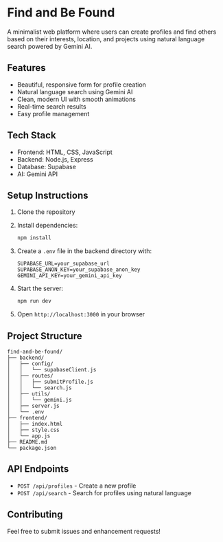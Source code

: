 # Find and Be Found

A minimalist web platform where users can create profiles and find others based on their interests, location, and projects using natural language search powered by Gemini AI.

## Features

- Beautiful, responsive form for profile creation
- Natural language search using Gemini AI
- Clean, modern UI with smooth animations
- Real-time search results
- Easy profile management

## Tech Stack

- Frontend: HTML, CSS, JavaScript
- Backend: Node.js, Express
- Database: Supabase
- AI: Gemini API

## Setup Instructions

1. Clone the repository
2. Install dependencies:
   ```bash
   npm install
   ```

3. Create a `.env` file in the backend directory with:
   ```
   SUPABASE_URL=your_supabase_url
   SUPABASE_ANON_KEY=your_supabase_anon_key
   GEMINI_API_KEY=your_gemini_api_key
   ```

4. Start the server:
   ```bash
   npm run dev
   ```

5. Open `http://localhost:3000` in your browser

## Project Structure

```
find-and-be-found/
├── backend/
│   ├── config/
│   │   └── supabaseClient.js
│   ├── routes/
│   │   ├── submitProfile.js
│   │   └── search.js
│   ├── utils/
│   │   └── gemini.js
│   ├── server.js
│   └── .env
├── frontend/
│   ├── index.html
│   ├── style.css
│   └── app.js
├── README.md
└── package.json
```

## API Endpoints

- `POST /api/profiles` - Create a new profile
- `POST /api/search` - Search for profiles using natural language

## Contributing

Feel free to submit issues and enhancement requests! 